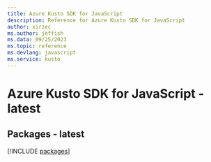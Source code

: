 ```yaml
---
title: Azure Kusto SDK for JavaScript
description: Reference for Azure Kusto SDK for JavaScript
author: xirzec
ms.author: jeffish
ms.data: 09/25/2023
ms.topic: reference
ms.devlang: javascript
ms.service: kusto
---
```

# Azure Kusto SDK for JavaScript - latest
## Packages - latest
[!INCLUDE [packages](kusto-index.md)]